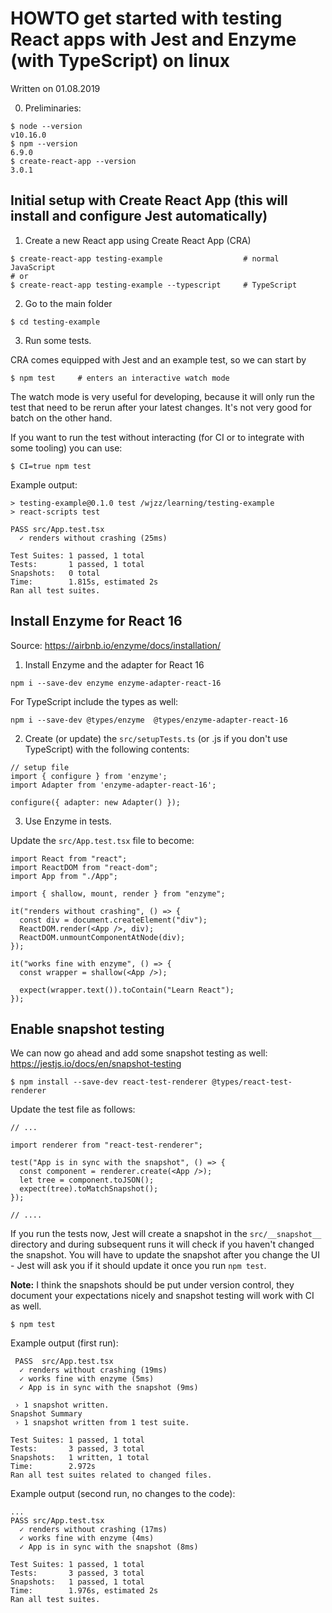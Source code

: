 # HOWTO get started with testing React apps with Jest and Enzyme (with TypeScript) on linux

Written on 01.08.2019

0. Preliminaries:

```
$ node --version
v10.16.0
$ npm --version
6.9.0
$ create-react-app --version
3.0.1
```

## Initial setup with Create React App (this will install and configure Jest automatically)

1. Create a new React app using Create React App (CRA)

```
$ create-react-app testing-example                  # normal JavaScript
# or 
$ create-react-app testing-example --typescript     # TypeScript
```

2. Go to the main folder

```
$ cd testing-example
```

3. Run some tests.

CRA comes equipped with Jest and an example test, so we can start by

```
$ npm test     # enters an interactive watch mode
```

The watch mode is very useful for developing, because it will only run the test that need to be rerun after your latest changes. It's not very good for batch on the other hand.

If you want to run the test without interacting (for CI or to integrate with some tooling) you can use:
```
$ CI=true npm test
```

Example output:

```
> testing-example@0.1.0 test /wjzz/learning/testing-example
> react-scripts test

PASS src/App.test.tsx
  ✓ renders without crashing (25ms)

Test Suites: 1 passed, 1 total
Tests:       1 passed, 1 total
Snapshots:   0 total
Time:        1.815s, estimated 2s
Ran all test suites.
```

## Install Enzyme for React 16

Source: 
https://airbnb.io/enzyme/docs/installation/

1. Install Enzyme and the adapter for React 16

```
npm i --save-dev enzyme enzyme-adapter-react-16
```

For TypeScript include the types as well:

```
npm i --save-dev @types/enzyme  @types/enzyme-adapter-react-16
```

2. Create (or update) the `src/setupTests.ts` (or .js if you don't use TypeScript) with the following contents:

```
// setup file
import { configure } from 'enzyme';
import Adapter from 'enzyme-adapter-react-16';

configure({ adapter: new Adapter() });
```

3. Use Enzyme in tests.

Update the `src/App.test.tsx` file to become:

```
import React from "react";
import ReactDOM from "react-dom";
import App from "./App";

import { shallow, mount, render } from "enzyme";

it("renders without crashing", () => {
  const div = document.createElement("div");
  ReactDOM.render(<App />, div);
  ReactDOM.unmountComponentAtNode(div);
});

it("works fine with enzyme", () => {
  const wrapper = shallow(<App />);

  expect(wrapper.text()).toContain("Learn React");
});
```

## Enable snapshot testing

We can now go ahead and add some snapshot testing as well:
https://jestjs.io/docs/en/snapshot-testing

```
$ npm install --save-dev react-test-renderer @types/react-test-renderer
```

Update the test file as follows:

```
// ...

import renderer from "react-test-renderer";

test("App is in sync with the snapshot", () => {
  const component = renderer.create(<App />);
  let tree = component.toJSON();
  expect(tree).toMatchSnapshot();
});

// ....

```

If you run the tests now, Jest will create a snapshot in the `src/__snapshot__` directory and during subsequent runs it will check if you haven't changed the snapshot. You will have to update the snapshot after you change the UI - Jest will ask you if it should update it once you run `npm test`. 

__Note:__ I think the snapshots should be put under version control, they document your expectations nicely and snapshot testing will work with CI as well.

```
$ npm test
```

Example output (first run):

```
 PASS  src/App.test.tsx
  ✓ renders without crashing (19ms)
  ✓ works fine with enzyme (5ms)
  ✓ App is in sync with the snapshot (9ms)

 › 1 snapshot written.
Snapshot Summary
 › 1 snapshot written from 1 test suite.

Test Suites: 1 passed, 1 total
Tests:       3 passed, 3 total
Snapshots:   1 written, 1 total
Time:        2.972s
Ran all test suites related to changed files.
```

Example output (second run, no changes to the code):
```
...
PASS src/App.test.tsx
  ✓ renders without crashing (17ms)
  ✓ works fine with enzyme (4ms)
  ✓ App is in sync with the snapshot (8ms)
  
Test Suites: 1 passed, 1 total
Tests:       3 passed, 3 total
Snapshots:   1 passed, 1 total
Time:        1.976s, estimated 2s
Ran all test suites.
```
